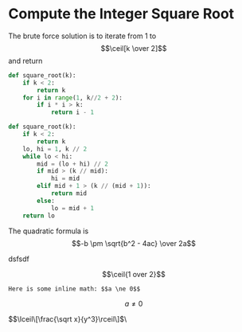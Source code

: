 # Compute the Integer Square Root

The brute force solution is to iterate from 1 to $$\ceil[k \over 2]$$ and return

```py
def square_root(k):
    if k < 2:
        return k
    for i in range(1, k//2 + 2):
        if i * i > k:
            return i - 1
```

```py
def square_root(k):
    if k < 2:
        return k
    lo, hi = 1, k // 2
    while lo < hi:
        mid = (lo + hi) // 2
        if mid > (k // mid):
            hi = mid
        elif mid + 1 > (k // (mid + 1)):
            return mid
        else:
            lo = mid + 1
    return lo
```

The quadratic formula is $$-b \pm \sqrt{b^2 - 4ac} \over 2a$$

dsfsdf

$$\ceil{1 over 2}$$

```
Here is some inline math: $$a \ne 0$$
```

$$a \ne 0$$

$$\lceil\[\frac{\sqrt x}{y^3}\rceil\]$\

